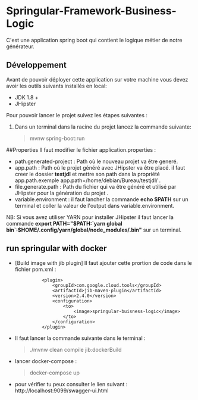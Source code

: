 #  Springular-Framework-Business-Logic

C'est une application spring boot qui contient le logique métier de notre générateur.

## Développement

Avant de pouvoir déployer cette application sur votre machine vous devez avoir les outils suivants installés en local:

  * JDK 1.8 +
  * JHipster

 Pour pouvoir lancer le projet suivez les étapes suivantes :
 1. Dans un terminal dans la racine du projet lancez la commande suivante:

	> mvnw spring-boot:run
  
      
##Properties
Il faut modifier le fichier application.properties :

* path.generated-project : Path où le nouveau projet va être generé.
* app.path : Path où le projet généré avec JHipster va être placé.
    il faut creer le dossier **testjdl** et mettre son path dans la propriété app.path.exemple app.path=/home/debian/Bureau/testjdl/ .
* file.generate.path : Path du fichier qui va être généré et utilisé par JHipster pour la génération du projet .
* variable.environment :  il faut lancher la commande **echo $PATH** sur un terminal et coller la valeur de l'output dans variable.environment.

NB: Si vous avez utiliser YARN pour installer JHipster il faut lancer la commande **export PATH="$PATH:`yarn global bin`:$HOME/.config/yarn/global/node_modules/.bin"** sur un terminal. 


## run springular with docker 

* [Build image with jib plugin] Il faut ajouter cette prortion de code dans le fichier pom.xml :

	>           
                <plugin>
                    <groupId>com.google.cloud.tools</groupId>
                    <artifactId>jib-maven-plugin</artifactId>
                    <version>2.4.0</version>
                    <configuration>
                        <to>
                            <image>springular-buisness-logic</image>
                        </to>
                    </configuration>
                </plugin>


* Il faut lancer la commande suivante dans le terminal  :
	> ./mvnw clean compile jib:dockerBuild

* lancer docker-compose  :
 	> docker-compose up

* pour vérifier tu peux consulter le lien suivant  :
    http://localhost:9099/swagger-ui.html
